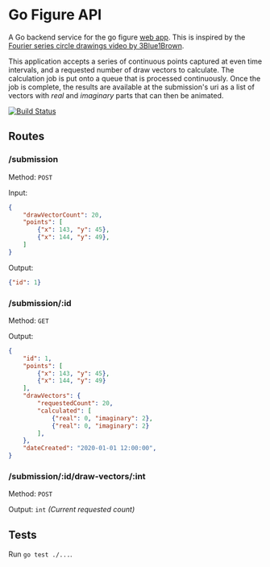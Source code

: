 # Go Figure API

A Go backend service for the go figure [web app](https://github.com/ImparaAI/go-figure-web). This is inspired by the [Fourier series circle drawings video by 3Blue1Brown](https://www.youtube.com/watch?v=r6sGWTCMz2k).

This application accepts a series of continuous points captured at even time intervals, and a requested number of draw vectors to calculate. The calculation job is put onto a queue that is processed continuously. Once the job is complete, the results are available at the submission's uri as a list of vectors with *real* and *imaginary* parts that can then be animated.

[![Build Status](https://travis-ci.org/ImparaAI/go-figure-api.png?branch=master)](https://travis-ci.org/ImparaAI/go-figure-api)

## Routes

### /submission
Method: `POST`

Input:

```json
{
	"drawVectorCount": 20,
	"points": [
		{"x": 143, "y": 45},
		{"x": 144, "y": 49},
	]
}
```

Output:

```json
{"id": 1}
```

### /submission/:id
Method: `GET`

Output:

```json
{
	"id": 1,
	"points": [
		{"x": 143, "y": 45},
		{"x": 144, "y": 49}
	],
	"drawVectors": {
		"requestedCount": 20,
		"calculated": [
			{"real": 0, "imaginary": 2},
			{"real": 0, "imaginary": 2}
		],
	},
	"dateCreated": "2020-01-01 12:00:00",
}
```

### /submission/:id/draw-vectors/:int
Method: `POST`

Output: `int` *(Current requested count)*

## Tests

Run `go test ./...`.